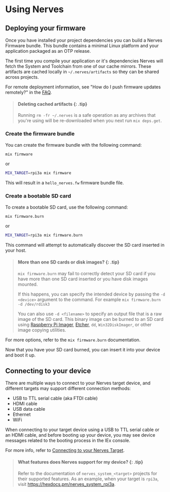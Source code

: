 # Using Nerves

## Deploying your firmware

Once you have installed your project dependencies you can build a Nerves
Firmware bundle. This bundle contains a minimal Linux platform and your
application packaged as an OTP release.

The first time you compile your application or it's dependencies Nerves will
fetch the System and Toolchain from one of our cache mirrors. These artifacts
are cached locally in `~/.nerves/artifacts` so they can be shared across
projects.

For remote deployment information, see "How do I push firmware updates
remotely?" in the [FAQ](faq.md#how-do-i-push-firmware-updates-remotely).

> #### Deleting cached artifacts {: .tip}
>
> Running `rm -fr ~/.nerves` is a safe operation as any archives
> that you're using will be re-downloaded when you next run `mix deps.get`.

### Create the firmware bundle

You can create the firmware bundle with the following command:

```bash
mix firmware
```

or

```bash
MIX_TARGET=rpi3a mix firmware
```

This will result in a `hello_nerves.fw` firmware bundle file.

### Create a bootable SD card

To create a bootable SD card, use the following command:

```bash
mix firmware.burn
```

or

```bash
MIX_TARGET=rpi3a mix firmware.burn
```

This command will attempt to automatically discover the SD card inserted in your
host.

> #### More than one SD cards or disk images? {: .tip}
>
> `mix firmware.burn` may fail to correctly detect your SD card if you have
> more than one SD card inserted or you have disk images mounted.
>
> If this happens, you can specify the intended device by passing the
> `-d <device>` argument to the command. For example
> `mix firmware.burn -d /dev/rdisk3`
>
> You can also use `-d <filename>` to specify an output file that is a raw
> image of the SD card. This binary image can be burned to an SD card using
> [Raspberry Pi Imager](https://www.raspberrypi.com/software/), [Etcher](https://www.balena.io/etcher/), `dd`, `Win32DiskImager`, or other image copying utilities.

For more options, refer to the `mix firmware.burn` documentation.

Now that you have your SD card burned, you can insert it into your device and
boot it up.

## Connecting to your device

There are multiple ways to connect to your Nerves target device, and different
targets may support different connection methods:

- USB to TTL serial cable (aka FTDI cable)
- HDMI cable
- USB data cable
- Ethernet
- WiFi

When connecting to your target device using a USB to TTL serial cable or an
HDMI cable, and before booting up your device, you may see device messages
related to the booting process in the IEx console.

For more info, refer to [Connecting to your Nerves Target](connecting-to-a-nerves-target.html).

> #### What features does Nerves support for my device? {: .tip}
>
> Refer to the documentation of `nerves_system_<target>` projects for their
> supported features. As an example, when your target is `rpi3a`,
> visit https://hexdocs.pm/nerves_system_rpi3a.